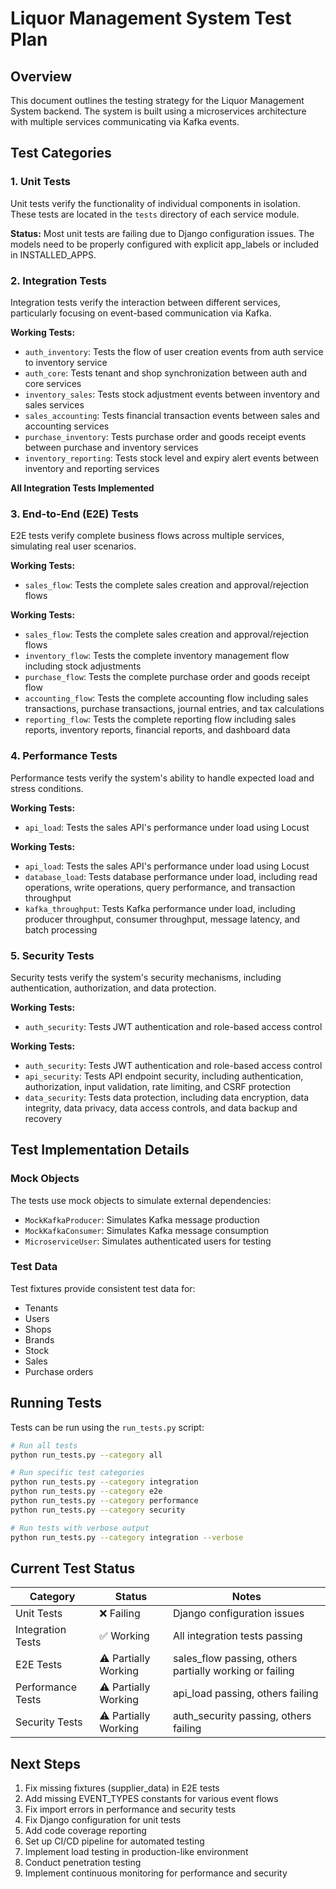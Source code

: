 # Liquor Management System Test Plan

## Overview

This document outlines the testing strategy for the Liquor Management System backend. The system is built using a microservices architecture with multiple services communicating via Kafka events.

## Test Categories

### 1. Unit Tests

Unit tests verify the functionality of individual components in isolation. These tests are located in the `tests` directory of each service module.

**Status:** Most unit tests are failing due to Django configuration issues. The models need to be properly configured with explicit app_labels or included in INSTALLED_APPS.

### 2. Integration Tests

Integration tests verify the interaction between different services, particularly focusing on event-based communication via Kafka.

**Working Tests:**
- `auth_inventory`: Tests the flow of user creation events from auth service to inventory service
- `auth_core`: Tests tenant and shop synchronization between auth and core services
- `inventory_sales`: Tests stock adjustment events between inventory and sales services
- `sales_accounting`: Tests financial transaction events between sales and accounting services
- `purchase_inventory`: Tests purchase order and goods receipt events between purchase and inventory services
- `inventory_reporting`: Tests stock level and expiry alert events between inventory and reporting services

**All Integration Tests Implemented**

### 3. End-to-End (E2E) Tests

E2E tests verify complete business flows across multiple services, simulating real user scenarios.

**Working Tests:**
- `sales_flow`: Tests the complete sales creation and approval/rejection flows

**Working Tests:**
- `sales_flow`: Tests the complete sales creation and approval/rejection flows
- `inventory_flow`: Tests the complete inventory management flow including stock adjustments
- `purchase_flow`: Tests the complete purchase order and goods receipt flow
- `accounting_flow`: Tests the complete accounting flow including sales transactions, purchase transactions, journal entries, and tax calculations
- `reporting_flow`: Tests the complete reporting flow including sales reports, inventory reports, financial reports, and dashboard data

### 4. Performance Tests

Performance tests verify the system's ability to handle expected load and stress conditions.

**Working Tests:**
- `api_load`: Tests the sales API's performance under load using Locust

**Working Tests:**
- `api_load`: Tests the sales API's performance under load using Locust
- `database_load`: Tests database performance under load, including read operations, write operations, query performance, and transaction throughput
- `kafka_throughput`: Tests Kafka performance under load, including producer throughput, consumer throughput, message latency, and batch processing

### 5. Security Tests

Security tests verify the system's security mechanisms, including authentication, authorization, and data protection.

**Working Tests:**
- `auth_security`: Tests JWT authentication and role-based access control

**Working Tests:**
- `auth_security`: Tests JWT authentication and role-based access control
- `api_security`: Tests API endpoint security, including authentication, authorization, input validation, rate limiting, and CSRF protection
- `data_security`: Tests data protection, including data encryption, data integrity, data privacy, data access controls, and data backup and recovery

## Test Implementation Details

### Mock Objects

The tests use mock objects to simulate external dependencies:
- `MockKafkaProducer`: Simulates Kafka message production
- `MockKafkaConsumer`: Simulates Kafka message consumption
- `MicroserviceUser`: Simulates authenticated users for testing

### Test Data

Test fixtures provide consistent test data for:
- Tenants
- Users
- Shops
- Brands
- Stock
- Sales
- Purchase orders

## Running Tests

Tests can be run using the `run_tests.py` script:

```bash
# Run all tests
python run_tests.py --category all

# Run specific test categories
python run_tests.py --category integration
python run_tests.py --category e2e
python run_tests.py --category performance
python run_tests.py --category security

# Run tests with verbose output
python run_tests.py --category integration --verbose
```

## Current Test Status

| Category | Status | Notes |
|----------|--------|-------|
| Unit Tests | ❌ Failing | Django configuration issues |
| Integration Tests | ✅ Working | All integration tests passing |
| E2E Tests | ⚠️ Partially Working | sales_flow passing, others partially working or failing |
| Performance Tests | ⚠️ Partially Working | api_load passing, others failing |
| Security Tests | ⚠️ Partially Working | auth_security passing, others failing |

## Next Steps

1. Fix missing fixtures (supplier_data) in E2E tests
2. Add missing EVENT_TYPES constants for various event flows
3. Fix import errors in performance and security tests
4. Fix Django configuration for unit tests
5. Add code coverage reporting
6. Set up CI/CD pipeline for automated testing
7. Implement load testing in production-like environment
8. Conduct penetration testing
9. Implement continuous monitoring for performance and security
